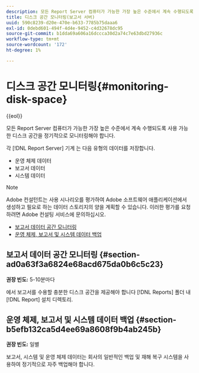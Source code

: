 ```yaml
---
description: 모든 Report Server 컴퓨터가 가능한 가장 높은 수준에서 계속 수행되도록 사용 가능한 디스크 공간을 정기적으로 모니터링해야 합니다.
title: 디스크 공간 모니터링(보고서 서버)
uuid: 590c8239-d20e-470e-b633-7785b75daaa6
exl-id: 0debd601-494f-4d4e-9452-c4d32678dc95
source-git-commit: b1dda69a606a16dccca30d2a74c7e63dbd27936c
workflow-type: tm+mt
source-wordcount: '172'
ht-degree: 1%

---
```


# 디스크 공간 모니터링{#monitoring-disk-space}

{{eol}}

모든 Report Server 컴퓨터가 가능한 가장 높은 수준에서 계속 수행되도록 사용 가능한 디스크 공간을 정기적으로 모니터링해야 합니다.

각 [!DNL Report Server] 기계 는 다음 유형의 데이터를 저장합니다.

* 운영 체제 데이터
* 보고서 데이터
* 시스템 데이터

>[!NOTE]
>
>Adobe 컨설턴트는 사용 시나리오를 평가하여 Adobe 소프트웨어 애플리케이션에서 생성하고 필요로 하는 데이터 스토리지의 양을 계획할 수 있습니다. 이러한 평가를 요청하려면 Adobe 컨설팅 서비스에 문의하십시오.

* [보고서 데이터 공간 모니터링](../../../home/c-rpt-oview/c-admin-rpt/c-mon-disk-sp.md#section-ad0a63f3a6824e68acd675da0b6c5c23)
* [운영 체제, 보고서 및 시스템 데이터 백업](../../../home/c-rpt-oview/c-admin-rpt/c-mon-disk-sp.md#section-b5efb132ca5d4ee69a8608f9b4ab245b)

## 보고서 데이터 공간 모니터링 {#section-ad0a63f3a6824e68acd675da0b6c5c23}

**권장 빈도:** 5-10분마다

에서 보고서를 수용할 충분한 디스크 공간을 제공해야 합니다 [!DNL Reports] 폴더 내 [!DNL Report] 설치 디렉토리.

## 운영 체제, 보고서 및 시스템 데이터 백업 {#section-b5efb132ca5d4ee69a8608f9b4ab245b}

**권장 빈도:** 일별

보고서, 시스템 및 운영 체제 데이터는 회사의 일반적인 백업 및 재해 복구 시스템을 사용하여 정기적으로 자주 백업해야 합니다.
